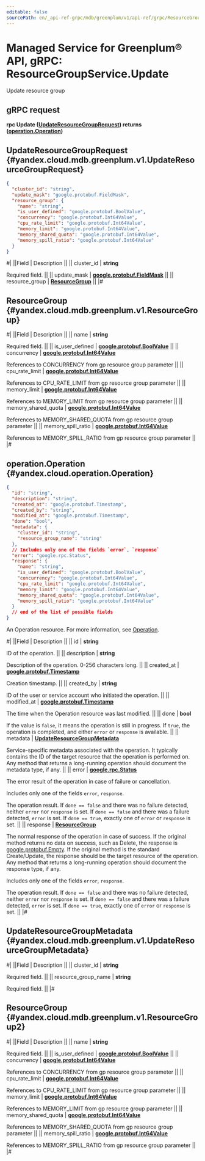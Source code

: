```yaml
---
editable: false
sourcePath: en/_api-ref-grpc/mdb/greenplum/v1/api-ref/grpc/ResourceGroup/update.md
---
```


# Managed Service for Greenplum® API, gRPC: ResourceGroupService.Update

Update resource group

## gRPC request

**rpc Update ([UpdateResourceGroupRequest](#yandex.cloud.mdb.greenplum.v1.UpdateResourceGroupRequest)) returns ([operation.Operation](#yandex.cloud.operation.Operation))**

## UpdateResourceGroupRequest {#yandex.cloud.mdb.greenplum.v1.UpdateResourceGroupRequest}

```json
{
  "cluster_id": "string",
  "update_mask": "google.protobuf.FieldMask",
  "resource_group": {
    "name": "string",
    "is_user_defined": "google.protobuf.BoolValue",
    "concurrency": "google.protobuf.Int64Value",
    "cpu_rate_limit": "google.protobuf.Int64Value",
    "memory_limit": "google.protobuf.Int64Value",
    "memory_shared_quota": "google.protobuf.Int64Value",
    "memory_spill_ratio": "google.protobuf.Int64Value"
  }
}
```

#|
||Field | Description ||
|| cluster_id | **string**

Required field.  ||
|| update_mask | **[google.protobuf.FieldMask](https://developers.google.com/protocol-buffers/docs/reference/csharp/class/google/protobuf/well-known-types/field-mask)** ||
|| resource_group | **[ResourceGroup](#yandex.cloud.mdb.greenplum.v1.ResourceGroup)** ||
|#

## ResourceGroup {#yandex.cloud.mdb.greenplum.v1.ResourceGroup}

#|
||Field | Description ||
|| name | **string**

Required field.  ||
|| is_user_defined | **[google.protobuf.BoolValue](https://developers.google.com/protocol-buffers/docs/reference/csharp/class/google/protobuf/well-known-types/bool-value)** ||
|| concurrency | **[google.protobuf.Int64Value](https://developers.google.com/protocol-buffers/docs/reference/csharp/class/google/protobuf/well-known-types/int64-value)**

References to CONCURRENCY from gp resource group parameter ||
|| cpu_rate_limit | **[google.protobuf.Int64Value](https://developers.google.com/protocol-buffers/docs/reference/csharp/class/google/protobuf/well-known-types/int64-value)**

References to CPU_RATE_LIMIT from gp resource group parameter ||
|| memory_limit | **[google.protobuf.Int64Value](https://developers.google.com/protocol-buffers/docs/reference/csharp/class/google/protobuf/well-known-types/int64-value)**

References to MEMORY_LIMIT from gp resource group parameter ||
|| memory_shared_quota | **[google.protobuf.Int64Value](https://developers.google.com/protocol-buffers/docs/reference/csharp/class/google/protobuf/well-known-types/int64-value)**

References to MEMORY_SHARED_QUOTA from gp resource group parameter ||
|| memory_spill_ratio | **[google.protobuf.Int64Value](https://developers.google.com/protocol-buffers/docs/reference/csharp/class/google/protobuf/well-known-types/int64-value)**

References to MEMORY_SPILL_RATIO from gp resource group parameter ||
|#

## operation.Operation {#yandex.cloud.operation.Operation}

```json
{
  "id": "string",
  "description": "string",
  "created_at": "google.protobuf.Timestamp",
  "created_by": "string",
  "modified_at": "google.protobuf.Timestamp",
  "done": "bool",
  "metadata": {
    "cluster_id": "string",
    "resource_group_name": "string"
  },
  // Includes only one of the fields `error`, `response`
  "error": "google.rpc.Status",
  "response": {
    "name": "string",
    "is_user_defined": "google.protobuf.BoolValue",
    "concurrency": "google.protobuf.Int64Value",
    "cpu_rate_limit": "google.protobuf.Int64Value",
    "memory_limit": "google.protobuf.Int64Value",
    "memory_shared_quota": "google.protobuf.Int64Value",
    "memory_spill_ratio": "google.protobuf.Int64Value"
  }
  // end of the list of possible fields
}
```

An Operation resource. For more information, see [Operation](/docs/api-design-guide/concepts/operation).

#|
||Field | Description ||
|| id | **string**

ID of the operation. ||
|| description | **string**

Description of the operation. 0-256 characters long. ||
|| created_at | **[google.protobuf.Timestamp](https://developers.google.com/protocol-buffers/docs/reference/google.protobuf#timestamp)**

Creation timestamp. ||
|| created_by | **string**

ID of the user or service account who initiated the operation. ||
|| modified_at | **[google.protobuf.Timestamp](https://developers.google.com/protocol-buffers/docs/reference/google.protobuf#timestamp)**

The time when the Operation resource was last modified. ||
|| done | **bool**

If the value is `false`, it means the operation is still in progress.
If `true`, the operation is completed, and either `error` or `response` is available. ||
|| metadata | **[UpdateResourceGroupMetadata](#yandex.cloud.mdb.greenplum.v1.UpdateResourceGroupMetadata)**

Service-specific metadata associated with the operation.
It typically contains the ID of the target resource that the operation is performed on.
Any method that returns a long-running operation should document the metadata type, if any. ||
|| error | **[google.rpc.Status](https://cloud.google.com/tasks/docs/reference/rpc/google.rpc#status)**

The error result of the operation in case of failure or cancellation.

Includes only one of the fields `error`, `response`.

The operation result.
If `done == false` and there was no failure detected, neither `error` nor `response` is set.
If `done == false` and there was a failure detected, `error` is set.
If `done == true`, exactly one of `error` or `response` is set. ||
|| response | **[ResourceGroup](#yandex.cloud.mdb.greenplum.v1.ResourceGroup2)**

The normal response of the operation in case of success.
If the original method returns no data on success, such as Delete,
the response is [google.protobuf.Empty](https://developers.google.com/protocol-buffers/docs/reference/google.protobuf#google.protobuf.Empty).
If the original method is the standard Create/Update,
the response should be the target resource of the operation.
Any method that returns a long-running operation should document the response type, if any.

Includes only one of the fields `error`, `response`.

The operation result.
If `done == false` and there was no failure detected, neither `error` nor `response` is set.
If `done == false` and there was a failure detected, `error` is set.
If `done == true`, exactly one of `error` or `response` is set. ||
|#

## UpdateResourceGroupMetadata {#yandex.cloud.mdb.greenplum.v1.UpdateResourceGroupMetadata}

#|
||Field | Description ||
|| cluster_id | **string**

Required field.  ||
|| resource_group_name | **string**

Required field.  ||
|#

## ResourceGroup {#yandex.cloud.mdb.greenplum.v1.ResourceGroup2}

#|
||Field | Description ||
|| name | **string**

Required field.  ||
|| is_user_defined | **[google.protobuf.BoolValue](https://developers.google.com/protocol-buffers/docs/reference/csharp/class/google/protobuf/well-known-types/bool-value)** ||
|| concurrency | **[google.protobuf.Int64Value](https://developers.google.com/protocol-buffers/docs/reference/csharp/class/google/protobuf/well-known-types/int64-value)**

References to CONCURRENCY from gp resource group parameter ||
|| cpu_rate_limit | **[google.protobuf.Int64Value](https://developers.google.com/protocol-buffers/docs/reference/csharp/class/google/protobuf/well-known-types/int64-value)**

References to CPU_RATE_LIMIT from gp resource group parameter ||
|| memory_limit | **[google.protobuf.Int64Value](https://developers.google.com/protocol-buffers/docs/reference/csharp/class/google/protobuf/well-known-types/int64-value)**

References to MEMORY_LIMIT from gp resource group parameter ||
|| memory_shared_quota | **[google.protobuf.Int64Value](https://developers.google.com/protocol-buffers/docs/reference/csharp/class/google/protobuf/well-known-types/int64-value)**

References to MEMORY_SHARED_QUOTA from gp resource group parameter ||
|| memory_spill_ratio | **[google.protobuf.Int64Value](https://developers.google.com/protocol-buffers/docs/reference/csharp/class/google/protobuf/well-known-types/int64-value)**

References to MEMORY_SPILL_RATIO from gp resource group parameter ||
|#